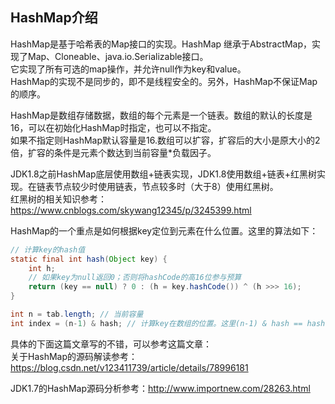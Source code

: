 ## HashMap介绍
HashMap是基于哈希表的Map接口的实现。HashMap 继承于AbstractMap，实现了Map、Cloneable、java.io.Serializable接口。  
它实现了所有可选的map操作，并允许null作为key和value。  
HashMap的实现不是同步的，即不是线程安全的。另外，HashMap不保证Map的顺序。

HashMap是数组存储数据，数组的每个元素是一个链表。数组的默认的长度是16，可以在初始化HashMap时指定，也可以不指定。  
如果不指定则HashMap默认容量是16.数组可以扩容，扩容后的大小是原大小的2倍，扩容的条件是元素个数达到当前容量*负载因子。

JDK1.8之前HashMap底层使用数组+链表实现，JDK1.8使用数组+链表+红黑树实现。在链表节点较少时使用链表，节点较多时（大于8）使用红黑树。  
红黑树的相关知识参考：<https://www.cnblogs.com/skywang12345/p/3245399.html>

HashMap的一个重点是如何根据key定位到元素在什么位置。这里的算法如下：
```java
// 计算key的hash值
static final int hash(Object key) {
	int h;
	// 如果key为null返回0；否则将hashCode的高16位参与预算
	return (key == null) ? 0 : (h = key.hashCode()) ^ (h >>> 16);
}

int n = tab.length; // 当前容量
int index = (n-1) & hash; // 计算key在数组的位置。这里(n-1) & hash == hash % n
```
具体的下面这篇文章写的不错，可以参考这篇文章：  
关于HashMap的源码解读参考：<https://blog.csdn.net/v123411739/article/details/78996181>


JDK1.7的HashMap源码分析参考：<http://www.importnew.com/28263.html>